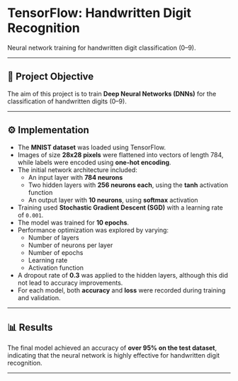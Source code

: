 # TensorFlow: Handwritten Digit Recognition

Neural network training for handwritten digit classification (0–9).

---

## 🎯 Project Objective

The aim of this project is to train **Deep Neural Networks (DNNs)** for the classification of handwritten digits (0–9).  

---

## ⚙️ Implementation

- The **MNIST dataset** was loaded using TensorFlow.  
- Images of size **28x28 pixels** were flattened into vectors of length 784, while labels were encoded using **one-hot encoding**.  
- The initial network architecture included:  
  - An input layer with **784 neurons**  
  - Two hidden layers with **256 neurons each**, using the **tanh** activation function  
  - An output layer with **10 neurons**, using **softmax** activation  
- Training used **Stochastic Gradient Descent (SGD)** with a learning rate of `0.001`.  
- The model was trained for **10 epochs**.  
- Performance optimization was explored by varying:  
  - Number of layers  
  - Number of neurons per layer  
  - Number of epochs  
  - Learning rate  
  - Activation function  
- A dropout rate of **0.3** was applied to the hidden layers, although this did not lead to accuracy improvements.  
- For each model, both **accuracy** and **loss** were recorded during training and validation.  

---

## 📊 Results

The final model achieved an accuracy of **over 95% on the test dataset**, indicating that the neural network is highly effective for handwritten digit recognition.  

---
